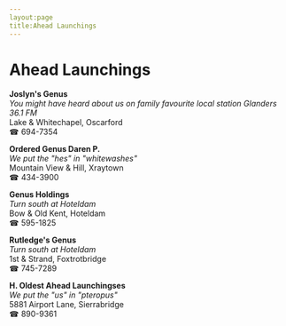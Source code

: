 ```yaml
---
layout:page
title:Ahead Launchings
---
```

# Ahead Launchings

**Joslyn's Genus**  
_You might have heard about us on family favourite local station Glanders 36.1 FM_  
Lake & Whitechapel, Oscarford  
☎ 694-7354



**Ordered Genus Daren P.**  
_We put the "hes" in "whitewashes"_  
Mountain View & Hill, Xraytown  
☎ 434-3900



**Genus Holdings**  
_Turn south at Hoteldam_  
Bow & Old Kent, Hoteldam  
☎ 595-1825



**Rutledge's Genus**  
_Turn south at Hoteldam_  
1st & Strand, Foxtrotbridge  
☎ 745-7289



**H. Oldest Ahead Launchingses**  
_We put the "us" in "pteropus"_  
5881 Airport Lane, Sierrabridge  
☎ 890-9361



